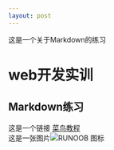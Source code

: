 ```yaml
---
layout: post
---
```

这是一个关于Markdown的练习

# web开发实训
## Markdown练习
这是一个链接 [菜鸟教程](https://www.runoob.com)  
这是一张图片![RUNOOB 图标](http://static.runoob.com/images/runoob-logo.png "RUNOOB")

